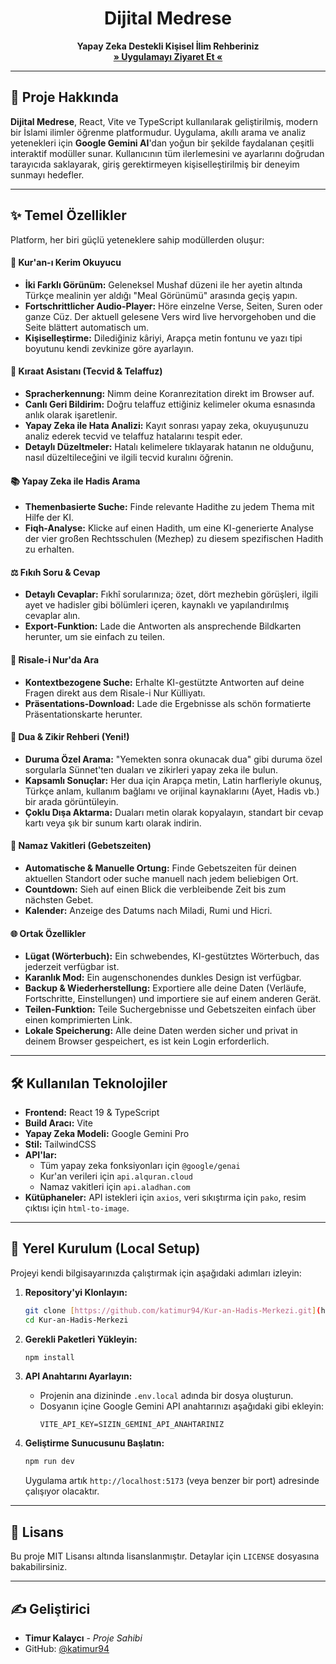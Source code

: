 <div align="center">
  
  <h1 align="center">Dijital Medrese</h1>
  <p align="center">
    <strong>Yapay Zeka Destekli Kişisel İlim Rehberiniz</strong>
    <br />
    <a href="https://kuranvehadiskati.netlify.app/"><strong>» Uygulamayı Ziyaret Et «</strong></a>
  </p>
</div>

---

## 📖 Proje Hakkında

**Dijital Medrese**, React, Vite ve TypeScript kullanılarak geliştirilmiş, modern bir İslami ilimler öğrenme platformudur. Uygulama, akıllı arama ve analiz yetenekleri için **Google Gemini AI**'dan yoğun bir şekilde faydalanan çeşitli interaktif modüller sunar. Kullanıcının tüm ilerlemesini ve ayarlarını doğrudan tarayıcıda saklayarak, giriş gerektirmeyen kişiselleştirilmiş bir deneyim sunmayı hedefler.

---

## ✨ Temel Özellikler

Platform, her biri güçlü yeteneklere sahip modüllerden oluşur:

#### 🕋 Kur'an-ı Kerim Okuyucu
* **İki Farklı Görünüm:** Geleneksel Mushaf düzeni ile her ayetin altında Türkçe mealinin yer aldığı "Meal Görünümü" arasında geçiş yapın.
* **Fortschrittlicher Audio-Player:** Höre einzelne Verse, Seiten, Suren oder ganze Cüz. Der aktuell gelesene Vers wird live hervorgehoben und die Seite blättert automatisch um.
* **Kişiselleştirme:** Dilediğiniz kâriyi, Arapça metin fontunu ve yazı tipi boyutunu kendi zevkinize göre ayarlayın.

#### 🕌 Kıraat Asistanı (Tecvid & Telaffuz)
* **Spracherkennung:** Nimm deine Koranrezitation direkt im Browser auf.
* **Canlı Geri Bildirim:** Doğru telaffuz ettiğiniz kelimeler okuma esnasında anlık olarak işaretlenir.
* **Yapay Zeka ile Hata Analizi:** Kayıt sonrası yapay zeka, okuyuşunuzu analiz ederek tecvid ve telaffuz hatalarını tespit eder.
* **Detaylı Düzeltmeler:** Hatalı kelimelere tıklayarak hatanın ne olduğunu, nasıl düzeltileceğini ve ilgili tecvid kuralını öğrenin.

#### 📚 Yapay Zeka ile Hadis Arama
* **Themenbasierte Suche:** Finde relevante Hadithe zu jedem Thema mit Hilfe der KI.
* **Fiqh-Analyse:** Klicke auf einen Hadith, um eine KI-generierte Analyse der vier großen Rechtsschulen (Mezhep) zu diesem spezifischen Hadith zu erhalten.

#### ⚖️ Fıkıh Soru & Cevap
* **Detaylı Cevaplar:** Fıkhî sorularınıza; özet, dört mezhebin görüşleri, ilgili ayet ve hadisler gibi bölümleri içeren, kaynaklı ve yapılandırılmış cevaplar alın.
* **Export-Funktion:** Lade die Antworten als ansprechende Bildkarten herunter, um sie einfach zu teilen.

#### 📜 Risale-i Nur'da Ara
* **Kontextbezogene Suche:** Erhalte KI-gestützte Antworten auf deine Fragen direkt aus dem Risale-i Nur Külliyatı.
* **Präsentations-Download:** Lade die Ergebnisse als schön formatierte Präsentationskarte herunter.

#### 🤲 Dua & Zikir Rehberi (Yeni!)
* **Duruma Özel Arama:** "Yemekten sonra okunacak dua" gibi duruma özel sorgularla Sünnet'ten duaları ve zikirleri yapay zeka ile bulun.
* **Kapsamlı Sonuçlar:** Her dua için Arapça metin, Latin harfleriyle okunuş, Türkçe anlam, kullanım bağlamı ve orijinal kaynaklarını (Ayet, Hadis vb.) bir arada görüntüleyin.
* **Çoklu Dışa Aktarma:** Duaları metin olarak kopyalayın, standart bir cevap kartı veya şık bir sunum kartı olarak indirin.

#### 🌙 Namaz Vakitleri (Gebetszeiten)
* **Automatische & Manuelle Ortung:** Finde Gebetszeiten für deinen aktuellen Standort oder suche manuell nach jedem beliebigen Ort.
* **Countdown:** Sieh auf einen Blick die verbleibende Zeit bis zum nächsten Gebet.
* **Kalender:** Anzeige des Datums nach Miladi, Rumi und Hicri.

#### 🌐 Ortak Özellikler
* **Lügat (Wörterbuch):** Ein schwebendes, KI-gestütztes Wörterbuch, das jederzeit verfügbar ist.
* **Karanlık Mod:** Ein augenschonendes dunkles Design ist verfügbar.
* **Backup & Wiederherstellung:** Exportiere alle deine Daten (Verläufe, Fortschritte, Einstellungen) und importiere sie auf einem anderen Gerät.
* **Teilen-Funktion:** Teile Suchergebnisse und Gebetszeiten einfach über einen komprimierten Link.
* **Lokale Speicherung:** Alle deine Daten werden sicher und privat in deinem Browser gespeichert, es ist kein Login erforderlich.

---

## 🛠️ Kullanılan Teknolojiler

* **Frontend:** React 19 & TypeScript
* **Build Aracı:** Vite
* **Yapay Zeka Modeli:** Google Gemini Pro
* **Stil:** TailwindCSS
* **API'lar:**
    * Tüm yapay zeka fonksiyonları için `@google/genai`
    * Kur'an verileri için `api.alquran.cloud`
    * Namaz vakitleri için `api.aladhan.com`
* **Kütüphaneler:** API istekleri için `axios`, veri sıkıştırma için `pako`, resim çıktısı için `html-to-image`.

---

## 🚀 Yerel Kurulum (Local Setup)

Projeyi kendi bilgisayarınızda çalıştırmak için aşağıdaki adımları izleyin:

1.  **Repository'yi Klonlayın:**
    ```sh
    git clone [https://github.com/katimur94/Kur-an-Hadis-Merkezi.git](https://github.com/katimur94/Kur-an-Hadis-Merkezi.git)
    cd Kur-an-Hadis-Merkezi
    ```

2.  **Gerekli Paketleri Yükleyin:**
    ```sh
    npm install
    ```

3.  **API Anahtarını Ayarlayın:**
    * Projenin ana dizininde `.env.local` adında bir dosya oluşturun.
    * Dosyanın içine Google Gemini API anahtarınızı aşağıdaki gibi ekleyin:
        ```
        VITE_API_KEY=SIZIN_GEMINI_API_ANAHTARINIZ
        ```

4.  **Geliştirme Sunucusunu Başlatın:**
    ```sh
    npm run dev
    ```
    Uygulama artık `http://localhost:5173` (veya benzer bir port) adresinde çalışıyor olacaktır.

---

## 📄 Lisans

Bu proje MIT Lisansı altında lisanslanmıştır. Detaylar için `LICENSE` dosyasına bakabilirsiniz.

---

## ✍️ Geliştirici

* **Timur Kalaycı** - *Proje Sahibi*
* GitHub: [@katimur94](https://github.com/katimur94)
